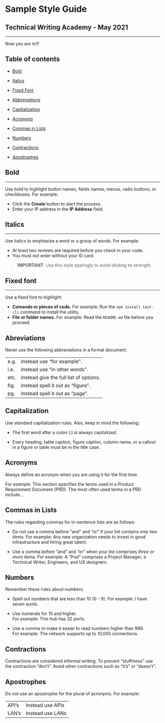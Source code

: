 # Sample Style Guide
## Technical Writing Academy - May 2021 <br>
--------
Now you are in!!!
## Table of contents<br>

* [Bold](#Bold)

* [Italics](#Italics)

* [Fixed Font](#Fixed-Font)

* [Abbreviations](#Abbreviations)

* [Capitalization](#Capitalization)

* [Acronyms](#Acronyms)

* [Commas in Lists](#Commas-in-Lists)

* [Numbers](#Numbers)

* [Contractions](#Contractions)

* [Apostrophes](#Apostrophes)


## Bold
----------
Use bold to highlight button names, fields names, menus, radio buttons, or checkboxes. For
example:

* Click the **Create** button to start the process.
* Enter your IP address in the **IP Address** field.


## Italics
-----

Use italics to emphasize a word or a group of words. For example:

* *At least* two reviews are required before you check in your code.
* You must *not* enter without your ID card.

> **IMPORTANT**: Use this style sparingly to avoid diluting its strength.

## Fixed font
-----

Use a fixed font to highlight:
* **Comands or pieces of code.** For example:
Run the `npm install text-cli` command to install the utility.
* **File or folder names.** For example: Read the `README.md` file before you proceed.

## Abreviations  

Never use the following abbreviations in a formal document:

| |  |
| :--- | :--- |
| e.g.      | Instead use “for example”.       |
|  i.e.   | Instead use “in other words”.        |
| etc. | Instead give the full list of options. |
| fig. | Instead spell it out as “figure”. |
| pg. | Instead spell it out as “page”.|  

## Capitalization  

Use standard capitalization rules. Also, keep in mind the following:

* The first word after a colon (:) is always capitalized.

* Every heading, table caption, figure caption, column name, or a callout in a figure or table
must be in the title case.  

## Acronyms
Always define an acronym when you are using it for the first time.

For example: This section specifies the terms used in a Product Requirement Document (PRD).
The most often used terms in a PRD include…

## Commas in Lists  
The rules regarding commas for in-sentence lists are as follows:

* Do not use a comma before “and” and “or” if your list contains *only two items*. For example:
Any new organization needs to invest in good infrastructure and hiring great talent.

* Use a comma before “and” and “or” when your list comprises *three or more items*. For
example: A “Pod” comprises a Project Manager, a Technical Writer, Engineers, and UX
designers.  

## Numbers

Remember these rules about numbers:

* Spell out numbers that are less than 10 (0 - 9). For example: I have seven aunts.

* Use numerals for 10 and higher.  
    For example: This hub has 32 ports.

* Use a comma to make it easier to read numbers higher than 999.  
    For example: The network supports up to 10,000 connections.

## Contractions  
Contractions are considered informal writing. To prevent “stuffiness” use the contraction
“don’t”. Avoid other contractions such as “it’s” or “doesn’t”.

## Apostrophes
Do not use an apostrophe for the plural of acronyms. For example:

| | |
| :--- | :--- |
| API’s | Instead use APIs |
| LAN’s | Instead use LANs |
